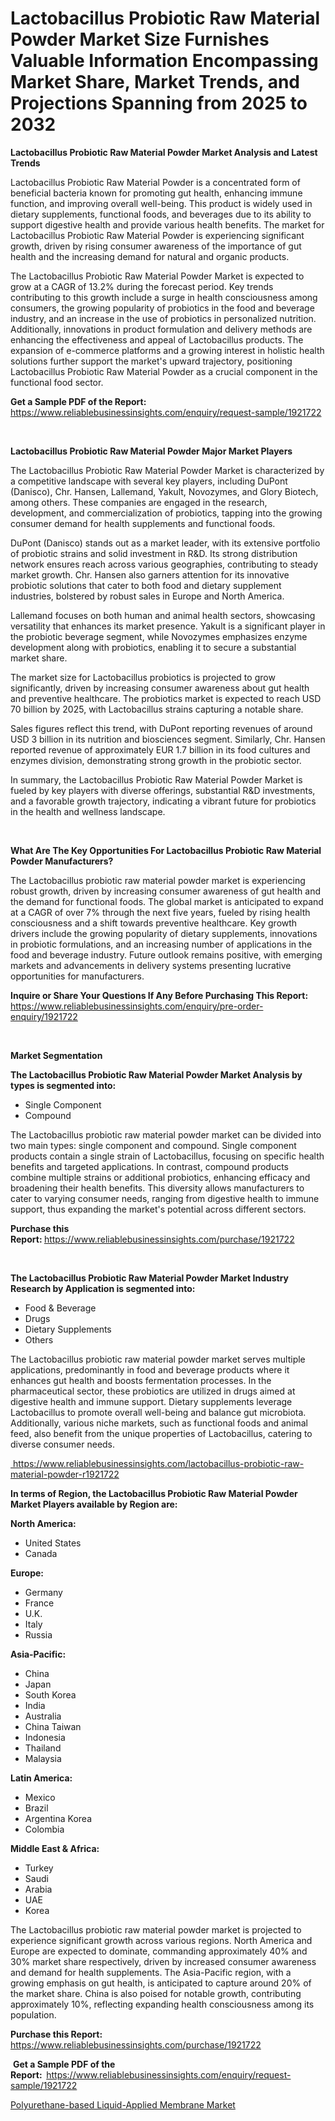<p><h1>Lactobacillus Probiotic Raw Material Powder Market Size Furnishes Valuable Information Encompassing Market Share, Market Trends, and Projections Spanning from 2025 to 2032</h1></p><p><strong>Lactobacillus Probiotic Raw Material Powder Market Analysis and Latest Trends</strong></p>
<p><p>Lactobacillus Probiotic Raw Material Powder is a concentrated form of beneficial bacteria known for promoting gut health, enhancing immune function, and improving overall well-being. This product is widely used in dietary supplements, functional foods, and beverages due to its ability to support digestive health and provide various health benefits. The market for Lactobacillus Probiotic Raw Material Powder is experiencing significant growth, driven by rising consumer awareness of the importance of gut health and the increasing demand for natural and organic products.</p><p>The Lactobacillus Probiotic Raw Material Powder Market is expected to grow at a CAGR of 13.2% during the forecast period. Key trends contributing to this growth include a surge in health consciousness among consumers, the growing popularity of probiotics in the food and beverage industry, and an increase in the use of probiotics in personalized nutrition. Additionally, innovations in product formulation and delivery methods are enhancing the effectiveness and appeal of Lactobacillus products. The expansion of e-commerce platforms and a growing interest in holistic health solutions further support the market's upward trajectory, positioning Lactobacillus Probiotic Raw Material Powder as a crucial component in the functional food sector.</p></p>
<p><strong>Get a Sample PDF of the Report:&nbsp;</strong> <a href="https://www.reliablebusinessinsights.com/enquiry/request-sample/1921722?utm_campaign=2734&utm_medium=2&utm_source=Github&utm_content=ia&utm_term=03042025&utm_id=lactobacillus-probiotic-raw-material-powder">https://www.reliablebusinessinsights.com/enquiry/request-sample/1921722</a></p>
<p>&nbsp;</p>
<p><strong>Lactobacillus Probiotic Raw Material Powder Major Market Players</strong></p>
<p><p>The Lactobacillus Probiotic Raw Material Powder Market is characterized by a competitive landscape with several key players, including DuPont (Danisco), Chr. Hansen, Lallemand, Yakult, Novozymes, and Glory Biotech, among others. These companies are engaged in the research, development, and commercialization of probiotics, tapping into the growing consumer demand for health supplements and functional foods.</p><p>DuPont (Danisco) stands out as a market leader, with its extensive portfolio of probiotic strains and solid investment in R&D. Its strong distribution network ensures reach across various geographies, contributing to steady market growth. Chr. Hansen also garners attention for its innovative probiotic solutions that cater to both food and dietary supplement industries, bolstered by robust sales in Europe and North America.</p><p>Lallemand focuses on both human and animal health sectors, showcasing versatility that enhances its market presence. Yakult is a significant player in the probiotic beverage segment, while Novozymes emphasizes enzyme development along with probiotics, enabling it to secure a substantial market share.</p><p>The market size for Lactobacillus probiotics is projected to grow significantly, driven by increasing consumer awareness about gut health and preventive healthcare. The probiotics market is expected to reach USD 70 billion by 2025, with Lactobacillus strains capturing a notable share.</p><p>Sales figures reflect this trend, with DuPont reporting revenues of around USD 3 billion in its nutrition and biosciences segment. Similarly, Chr. Hansen reported revenue of approximately EUR 1.7 billion in its food cultures and enzymes division, demonstrating strong growth in the probiotic sector.</p><p>In summary, the Lactobacillus Probiotic Raw Material Powder Market is fueled by key players with diverse offerings, substantial R&D investments, and a favorable growth trajectory, indicating a vibrant future for probiotics in the health and wellness landscape.</p></p>
<p>&nbsp;</p>
<p><strong>What Are The Key Opportunities For Lactobacillus Probiotic Raw Material Powder Manufacturers?</strong></p>
<p><p>The Lactobacillus probiotic raw material powder market is experiencing robust growth, driven by increasing consumer awareness of gut health and the demand for functional foods. The global market is anticipated to expand at a CAGR of over 7% through the next five years, fueled by rising health consciousness and a shift towards preventive healthcare. Key growth drivers include the growing popularity of dietary supplements, innovations in probiotic formulations, and an increasing number of applications in the food and beverage industry. Future outlook remains positive, with emerging markets and advancements in delivery systems presenting lucrative opportunities for manufacturers.</p></p>
<p><strong>Inquire or Share Your Questions If Any Before Purchasing This Report:</strong> <a href="https://www.reliablebusinessinsights.com/enquiry/pre-order-enquiry/1921722?utm_campaign=2734&utm_medium=2&utm_source=Github&utm_content=ia&utm_term=03042025&utm_id=lactobacillus-probiotic-raw-material-powder">https://www.reliablebusinessinsights.com/enquiry/pre-order-enquiry/1921722</a></p>
<p>&nbsp;</p>
<p><strong>Market Segmentation</strong></p>
<p><strong>The Lactobacillus Probiotic Raw Material Powder Market Analysis by types is segmented into:</strong></p>
<p><ul><li>Single Component</li><li>Compound</li></ul></p>
<p><p>The Lactobacillus probiotic raw material powder market can be divided into two main types: single component and compound. Single component products contain a single strain of Lactobacillus, focusing on specific health benefits and targeted applications. In contrast, compound products combine multiple strains or additional probiotics, enhancing efficacy and broadening their health benefits. This diversity allows manufacturers to cater to varying consumer needs, ranging from digestive health to immune support, thus expanding the market's potential across different sectors.</p></p>
<p><strong>Purchase this Report:&nbsp;</strong><a href="https://www.reliablebusinessinsights.com/purchase/1921722?utm_campaign=2734&utm_medium=2&utm_source=Github&utm_content=ia&utm_term=03042025&utm_id=lactobacillus-probiotic-raw-material-powder">https://www.reliablebusinessinsights.com/purchase/1921722</a></p>
<p>&nbsp;</p>
<p><strong>The Lactobacillus Probiotic Raw Material Powder Market Industry Research by Application is segmented into:</strong></p>
<p><ul><li>Food & Beverage</li><li>Drugs</li><li>Dietary Supplements</li><li>Others</li></ul></p>
<p><p>The Lactobacillus probiotic raw material powder market serves multiple applications, predominantly in food and beverage products where it enhances gut health and boosts fermentation processes. In the pharmaceutical sector, these probiotics are utilized in drugs aimed at digestive health and immune support. Dietary supplements leverage Lactobacillus to promote overall well-being and balance gut microbiota. Additionally, various niche markets, such as functional foods and animal feed, also benefit from the unique properties of Lactobacillus, catering to diverse consumer needs.</p></p>
<p><a href="https://www.reliablebusinessinsights.com/lactobacillus-probiotic-raw-material-powder-r1921722?utm_campaign=2734&utm_medium=2&utm_source=Github&utm_content=ia&utm_term=03042025&utm_id=lactobacillus-probiotic-raw-material-powder">&nbsp;https://www.reliablebusinessinsights.com/lactobacillus-probiotic-raw-material-powder-r1921722</a></p>
<p><strong>In terms of Region, the Lactobacillus Probiotic Raw Material Powder Market Players available by Region are:</strong></p>
<p>
    <p> <strong> North America: </strong>
        <ul>
            <li>United States</li>
            <li>Canada</li>
        </ul>
        </p> 
    <p> <strong> Europe: </strong>
        <ul>
            <li>Germany</li>
            <li>France</li>
            <li>U.K.</li>
            <li>Italy</li>
            <li>Russia</li>
        </ul>
        </p> 
    <p> <strong> Asia-Pacific: </strong>
        <ul>
            <li>China</li>
            <li>Japan</li>
            <li>South Korea</li>
            <li>India</li>
            <li>Australia</li>
            <li>China Taiwan</li>
            <li>Indonesia</li>
            <li>Thailand</li>
            <li>Malaysia</li>
        </ul>
        </p> 
    <p> <strong> Latin America: </strong>
        <ul>
            <li>Mexico</li>
            <li>Brazil</li>
            <li>Argentina Korea</li>
            <li>Colombia</li>
        </ul>
        </p> 
    <p> <strong> Middle East & Africa: </strong>
        <ul>
            <li>Turkey</li>
            <li>Saudi</li>
            <li>Arabia</li>
            <li>UAE</li>
            <li>Korea</li>
        </ul>
    </p>
    </p>
<p><p>The Lactobacillus probiotic raw material powder market is projected to experience significant growth across various regions. North America and Europe are expected to dominate, commanding approximately 40% and 30% market share respectively, driven by increased consumer awareness and demand for health supplements. The Asia-Pacific region, with a growing emphasis on gut health, is anticipated to capture around 20% of the market share. China is also poised for notable growth, contributing approximately 10%, reflecting expanding health consciousness among its population.</p></p>
<p><strong>Purchase this Report: </strong><a href="https://www.reliablebusinessinsights.com/purchase/1921722?utm_campaign=2734&utm_medium=2&utm_source=Github&utm_content=ia&utm_term=03042025&utm_id=lactobacillus-probiotic-raw-material-powder">https://www.reliablebusinessinsights.com/purchase/1921722</a></p>
<p>&nbsp;<strong>Get a Sample PDF of the Report:&nbsp;&nbsp;</strong><a href="https://www.reliablebusinessinsights.com/enquiry/request-sample/1921722?utm_campaign=2734&utm_medium=2&utm_source=Github&utm_content=ia&utm_term=03042025&utm_id=lactobacillus-probiotic-raw-material-powder">https://www.reliablebusinessinsights.com/enquiry/request-sample/1921722</a></p>
<p><strong></strong></p>
<p><p><a href="https://github.com/HobertDavis43/Market-Research-Report-List-2/blob/main/polyurethane-based-liquid-applied-membrane-market.md?utm_campaign=2734&utm_medium=2&utm_source=Github&utm_content=ia&utm_term=03042025&utm_id=lactobacillus-probiotic-raw-material-powder">Polyurethane-based Liquid-Applied Membrane Market</a></p></p>